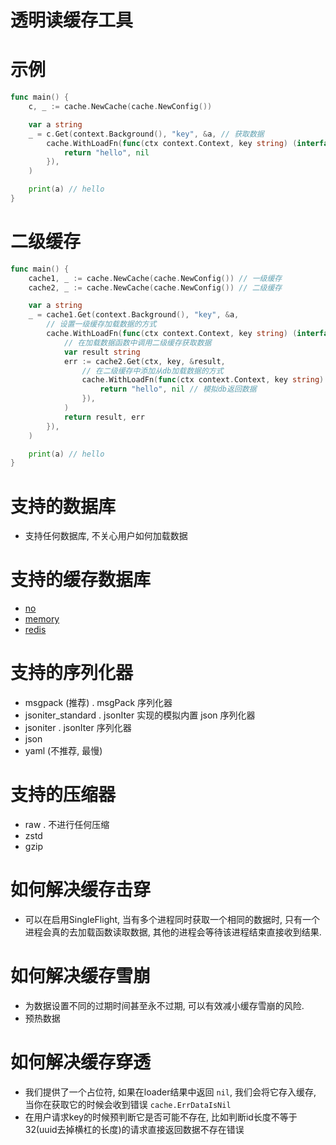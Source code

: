 
# 透明读缓存工具

# 示例

```go
func main() {
	c, _ := cache.NewCache(cache.NewConfig())

	var a string
	_ = c.Get(context.Background(), "key", &a, // 获取数据
		cache.WithLoadFn(func(ctx context.Context, key string) (interface{}, error) { // db加载函数
			return "hello", nil
		}),
	)

	print(a) // hello
}
```

# 二级缓存

```go
func main() {
	cache1, _ := cache.NewCache(cache.NewConfig()) // 一级缓存
	cache2, _ := cache.NewCache(cache.NewConfig()) // 二级缓存

	var a string
	_ = cache1.Get(context.Background(), "key", &a,
		// 设置一级缓存加载数据的方式
		cache.WithLoadFn(func(ctx context.Context, key string) (interface{}, error) {
			// 在加载数据函数中调用二级缓存获取数据
			var result string
			err := cache2.Get(ctx, key, &result,
				// 在二级缓存中添加从db加载数据的方式
				cache.WithLoadFn(func(ctx context.Context, key string) (interface{}, error) {
					return "hello", nil // 模拟db返回数据
				}),
			)
			return result, err
		}),
	)

	print(a) // hello
}
```


# 支持的数据库

+ 支持任何数据库, 不关心用户如何加载数据

# 支持的缓存数据库

+ [no](./cachedb/no_cache/cache.go)
+ [memory](./cachedb/memory_cache/cache.go)
+ [redis](./cachedb/redis_cache/cache.go)

# 支持的序列化器

+ msgpack (推荐) . msgPack 序列化器
+ jsoniter_standard . jsonIter 实现的模拟内置 json 序列化器
+ jsoniter . jsonIter 序列化器
+ json
+ yaml (不推荐, 最慢)

# 支持的压缩器

+ raw . 不进行任何压缩
+ zstd
+ gzip

# 如何解决缓存击穿

+ 可以在启用SingleFlight, 当有多个进程同时获取一个相同的数据时, 只有一个进程会真的去加载函数读取数据, 其他的进程会等待该进程结束直接收到结果.

# 如何解决缓存雪崩

+ 为数据设置不同的过期时间甚至永不过期, 可以有效减小缓存雪崩的风险.
+ 预热数据

# 如何解决缓存穿透

+ 我们提供了一个占位符, 如果在loader结果中返回 `nil`, 我们会将它存入缓存, 当你在获取它的时候会收到错误 `cache.ErrDataIsNil`
+ 在用户请求key的时候预判断它是否可能不存在, 比如判断id长度不等于32(uuid去掉横杠的长度)的请求直接返回数据不存在错误
